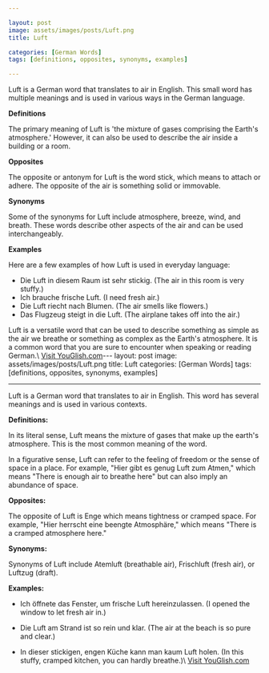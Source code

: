 ```yaml
---

layout: post
image: assets/images/posts/Luft.png
title: Luft

categories: [German Words]
tags: [definitions, opposites, synonyms, examples]

---
```


Luft is a German word that translates to air in English. This small word has multiple meanings and is used in various ways in the German language.

**Definitions**

The primary meaning of Luft is 'the mixture of gases comprising the Earth's atmosphere.' However, it can also be used to describe the air inside a building or a room.

**Opposites**

The opposite or antonym for Luft is the word stick, which means to attach or adhere. The opposite of the air is something solid or immovable.

**Synonyms**

Some of the synonyms for Luft include atmosphere, breeze, wind, and breath. These words describe other aspects of the air and can be used interchangeably.

**Examples**

Here are a few examples of how Luft is used in everyday language:

- Die Luft in diesem Raum ist sehr stickig. (The air in this room is very stuffy.)
- Ich brauche frische Luft. (I need fresh air.)
- Die Luft riecht nach Blumen. (The air smells like flowers.)
- Das Flugzeug steigt in die Luft. (The airplane takes off into the air.)

Luft is a versatile word that can be used to describe something as simple as the air we breathe or something as complex as the Earth's atmosphere. It is a common word that you are sure to encounter when speaking or reading German.\ <a id="yg-widget-0" class="youglish-widget" data-query="Luft" data-lang="german" data-components="8412" data-auto-start="0" data-bkg-color="theme_light" data-title="How%20to%20pronounce%20Luft%20in%20German"  rel="nofollow" href="https://youglish.com">Visit YouGlish.com</a><script async src="https://youglish.com/public/emb/widget.js" charset="utf-8"></script>---
layout: post
image: assets/images/posts/Luft.png
title: Luft
categories: [German Words]
tags: [definitions, opposites, synonyms, examples]

---

Luft is a German word that translates to air in English. This word has several meanings and is used in various contexts.

**Definitions:**

In its literal sense, Luft means the mixture of gases that make up the earth's atmosphere. This is the most common meaning of the word.

In a figurative sense, Luft can refer to the feeling of freedom or the sense of space in a place. For example, "Hier gibt es genug Luft zum Atmen," which means "There is enough air to breathe here" but can also imply an abundance of space.

**Opposites:**

The opposite of Luft is Enge which means tightness or cramped space. For example, "Hier herrscht eine beengte Atmosphäre," which means "There is a cramped atmosphere here."

**Synonyms:**

Synonyms of Luft include Atemluft (breathable air), Frischluft (fresh air), or Luftzug (draft). 

**Examples:**

- Ich öffnete das Fenster, um frische Luft hereinzulassen. (I opened the window to let fresh air in.)

- Die Luft am Strand ist so rein und klar. (The air at the beach is so pure and clear.)

- In dieser stickigen, engen Küche kann man kaum Luft holen. (In this stuffy, cramped kitchen, you can hardly breathe.)\ <a id="yg-widget-0" class="youglish-widget" data-query="Luft" data-lang="german" data-components="8412" data-auto-start="0" data-bkg-color="theme_light" data-title="How%20to%20pronounce%20Luft%20in%20German"  rel="nofollow" href="https://youglish.com">Visit YouGlish.com</a><script async src="https://youglish.com/public/emb/widget.js" charset="utf-8"></script>